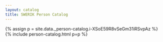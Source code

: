 ```yaml
---
layout: catalog
title: SWERIK Person Catalog
---
```

{% assign p = site.data._person-catalog.i-XSoE59R8vSeGm31iRSvpAz %}
{% include person-catalog.html p=p %}

